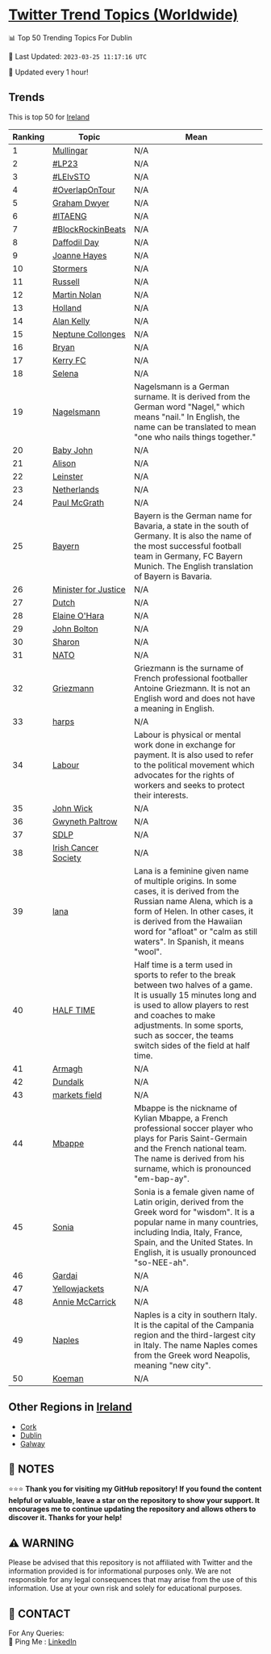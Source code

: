 [Twitter Trend Topics (Worldwide)](https://github.com/ErcinDedeoglu/Twitter-Trend-Topics)
==========


📊 Top 50 Trending Topics For Dublin

📆 Last Updated: `2023-03-25 11:17:16 UTC`

🔧 Updated every 1 hour!


## Trends

This is top 50 for [Ireland](</Ireland>)

| Ranking | Topic | Mean |
| ------- | ------------ | ------------ |
| 1 | [Mullingar](http://twitter.com/search?q=Mullingar) | N/A |
| 2 | [#LP23](http://twitter.com/search?q=%23LP23) | N/A |
| 3 | [#LEIvSTO](http://twitter.com/search?q=%23LEIvSTO) | N/A |
| 4 | [#OverlapOnTour](http://twitter.com/search?q=%23OverlapOnTour) | N/A |
| 5 | [Graham Dwyer](http://twitter.com/search?q=Graham+Dwyer) | N/A |
| 6 | [#ITAENG](http://twitter.com/search?q=%23ITAENG) | N/A |
| 7 | [#BlockRockinBeats](http://twitter.com/search?q=%23BlockRockinBeats) | N/A |
| 8 | [Daffodil Day](http://twitter.com/search?q=Daffodil+Day) | N/A |
| 9 | [Joanne Hayes](http://twitter.com/search?q=Joanne+Hayes) | N/A |
| 10 | [Stormers](http://twitter.com/search?q=Stormers) | N/A |
| 11 | [Russell](http://twitter.com/search?q=Russell) | N/A |
| 12 | [Martin Nolan](http://twitter.com/search?q=Martin+Nolan) | N/A |
| 13 | [Holland](http://twitter.com/search?q=Holland) | N/A |
| 14 | [Alan Kelly](http://twitter.com/search?q=Alan+Kelly) | N/A |
| 15 | [Neptune Collonges](http://twitter.com/search?q=Neptune+Collonges) | N/A |
| 16 | [Bryan](http://twitter.com/search?q=Bryan) | N/A |
| 17 | [Kerry FC](http://twitter.com/search?q=Kerry+FC) | N/A |
| 18 | [Selena](http://twitter.com/search?q=Selena) | N/A |
| 19 | [Nagelsmann](http://twitter.com/search?q=Nagelsmann) | Nagelsmann is a German surname. It is derived from the German word "Nagel," which means "nail." In English, the name can be translated to mean "one who nails things together." |
| 20 | [Baby John](http://twitter.com/search?q=Baby+John) | N/A |
| 21 | [Alison](http://twitter.com/search?q=Alison) | N/A |
| 22 | [Leinster](http://twitter.com/search?q=Leinster) | N/A |
| 23 | [Netherlands](http://twitter.com/search?q=Netherlands) | N/A |
| 24 | [Paul McGrath](http://twitter.com/search?q=Paul+McGrath) | N/A |
| 25 | [Bayern](http://twitter.com/search?q=Bayern) | Bayern is the German name for Bavaria, a state in the south of Germany. It is also the name of the most successful football team in Germany, FC Bayern Munich. The English translation of Bayern is Bavaria. |
| 26 | [Minister for Justice](http://twitter.com/search?q=Minister+for+Justice) | N/A |
| 27 | [Dutch](http://twitter.com/search?q=Dutch) | N/A |
| 28 | [Elaine O'Hara](http://twitter.com/search?q=Elaine+O%27Hara) | N/A |
| 29 | [John Bolton](http://twitter.com/search?q=John+Bolton) | N/A |
| 30 | [Sharon](http://twitter.com/search?q=Sharon) | N/A |
| 31 | [NATO](http://twitter.com/search?q=NATO) | N/A |
| 32 | [Griezmann](http://twitter.com/search?q=Griezmann) | Griezmann is the surname of French professional footballer Antoine Griezmann. It is not an English word and does not have a meaning in English. |
| 33 | [harps](http://twitter.com/search?q=harps) | N/A |
| 34 | [Labour](http://twitter.com/search?q=Labour) | Labour is physical or mental work done in exchange for payment. It is also used to refer to the political movement which advocates for the rights of workers and seeks to protect their interests. |
| 35 | [John Wick](http://twitter.com/search?q=John+Wick) | N/A |
| 36 | [Gwyneth Paltrow](http://twitter.com/search?q=Gwyneth+Paltrow) | N/A |
| 37 | [SDLP](http://twitter.com/search?q=SDLP) | N/A |
| 38 | [Irish Cancer Society](http://twitter.com/search?q=Irish+Cancer+Society) | N/A |
| 39 | [lana](http://twitter.com/search?q=lana) | Lana is a feminine given name of multiple origins. In some cases, it is derived from the Russian name Alena, which is a form of Helen. In other cases, it is derived from the Hawaiian word for "afloat" or "calm as still waters". In Spanish, it means "wool". |
| 40 | [HALF TIME](http://twitter.com/search?q=HALF+TIME) | Half time is a term used in sports to refer to the break between two halves of a game. It is usually 15 minutes long and is used to allow players to rest and coaches to make adjustments. In some sports, such as soccer, the teams switch sides of the field at half time. |
| 41 | [Armagh](http://twitter.com/search?q=Armagh) | N/A |
| 42 | [Dundalk](http://twitter.com/search?q=Dundalk) | N/A |
| 43 | [markets field](http://twitter.com/search?q=markets+field) | N/A |
| 44 | [Mbappe](http://twitter.com/search?q=Mbappe) | Mbappe is the nickname of Kylian Mbappe, a French professional soccer player who plays for Paris Saint-Germain and the French national team. The name is derived from his surname, which is pronounced "em-bap-ay". |
| 45 | [Sonia](http://twitter.com/search?q=Sonia) | Sonia is a female given name of Latin origin, derived from the Greek word for "wisdom". It is a popular name in many countries, including India, Italy, France, Spain, and the United States. In English, it is usually pronounced "so-NEE-ah". |
| 46 | [Gardai](http://twitter.com/search?q=Gardai) | N/A |
| 47 | [Yellowjackets](http://twitter.com/search?q=Yellowjackets) | N/A |
| 48 | [Annie McCarrick](http://twitter.com/search?q=Annie+McCarrick) | N/A |
| 49 | [Naples](http://twitter.com/search?q=Naples) | Naples is a city in southern Italy. It is the capital of the Campania region and the third-largest city in Italy. The name Naples comes from the Greek word Neapolis, meaning "new city". |
| 50 | [Koeman](http://twitter.com/search?q=Koeman) | N/A |



## Other Regions in [Ireland](</Ireland>)

* [Cork](</Ireland/Cork.md>)
* [Dublin](</Ireland/Dublin.md>)
* [Galway](</Ireland/Galway.md>)



## 📝 NOTES

⭐⭐⭐ **Thank you for visiting my GitHub repository! If you found the content helpful or valuable, leave a star on the repository to show your support. It encourages me to continue updating the repository and allows others to discover it. Thanks for your help!**


## ⚠️ WARNING

Please be advised that this repository is not affiliated with Twitter and the information provided is for informational purposes only. We are not responsible for any legal consequences that may arise from the use of this information. Use at your own risk and solely for educational purposes.


## 📨 CONTACT

 For Any Queries:  
            🏓 Ping Me : [LinkedIn](https://www.linkedin.com/in/ercindedeoglu/)
